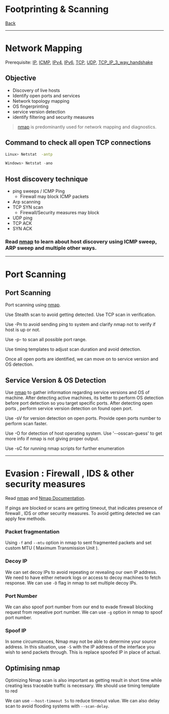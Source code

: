 # Footprinting & Scanning

[Back](../index.md)

-- -

# Network Mapping

Prerequisite: [IP](../../Networking/Protocols/IP.md), [ICMP](../../Networking/Protocols/ICMP.md), [IPv4](../../Networking/Protocols/IPv4.md), [IPv6](../../Networking/Protocols/IPv6.md), [TCP](../../Networking/Protocols/TCP.md), [UDP](../../Networking/Protocols/UDP.md), [TCP_IP_3_way_handshake](../../Networking/TCP_IP_3_way_handshake.md)

## Objective
- Discovery of live hosts
- Identify open ports and services
- Network topology mapping
- OS fingerprinting
- service version detection
- identify filtering and security measures

> [nmap](../../Cyber_Security/Tools/nmap.md) is predominantly used for network mapping and diagnostics.


## Command to check all open TCP connections
```bash
Linux> Netstat  -antp
```

```powershell
Windows> Netstat -ano
```


## Host discovery technique 
- ping sweeps / ICMP Ping
	- Firewall may block ICMP packets
- Arp scanning 
- TCP SYN scan
	- Firewall/Security measures may block
- UDP ping
- TCP ACK
- SYN ACK


### Read [nmap](../../Cyber_Security/Tools/nmap.md) to learn about host discovery using ICMP sweep, ARP sweep and multiple other ways.

-- -

# Port Scanning

## Port Scanning

Port scanning using [nmap](../../Cyber_Security/Tools/nmap.md).

Use Stealth scan to avoid getting detected. Use TCP scan in verification.

Use -Pn to avoid sending ping to system and clarify nmap not to verify if host is up or not.

Use -p- to scan all possible port range.

Use timing templates to adjust scan duration and avoid detection.

Once all open ports are identified, we can move on to service version and OS detection.

## Service Version & OS Detection

Use [nmap](../../Cyber_Security/Tools/nmap.md) to gather information regarding service versions and OS of machine. After detecting active machines, its better to perform OS detection before port detection so you target specific ports. After detecting open ports , perform service version detection on found open port.

Use -sV for version detection on open ports. 
Provide open ports number to perform scan faster.

Use -O for detection of host operating system.
Use '--osscan-guess' to get more info if nmap is not giving proper output.

Use -sC for running nmap scripts for further enumeration

-- -

#  Evasion : Firewall , IDS & other security measures

Read [nmap](../../Cyber_Security/Tools/nmap.md) and [Nmap Documentation](https://nmap.org/book/man-bypass-firewalls-ids.html).

If pings are blocked or scans are getting timeout, that indicates presence of firewall , IDS or other security measures. To avoid getting detected we can apply few methods.

### Packet fragmentation
Using `-f` and `--mtu` option in nmap to sent fragmented packets and set custom MTU ( Maximum Transmission Unit ). 

### Decoy IP 
We can set decoy IPs to avoid repeating or revealing our own IP address. We need to have either network logs or access to decoy machines to fetch response. We can use `-D` flag in nmap to set multiple decoy IPs.

### Port Number
We can also spoof port number from our end to evade firewall blocking request from repeative port number. We can use `-g` option in nmap to spoof port number.

### Spoof IP
In some circumstances, Nmap may not be able to determine your source address. In this situation, use `-S` with the IP address of the interface you wish to send packets through. This is replace spoofed IP in place of actual.

## Optimising nmap

Optimizing Nmap scan is also important as getting result in short time while creating less traceable traffic is necessary. We should use timing template to red

We can use `--host-timeout 5s` to reduce timeout value. We can also delay scan to avoid flooding systems with `--scan-delay`.
